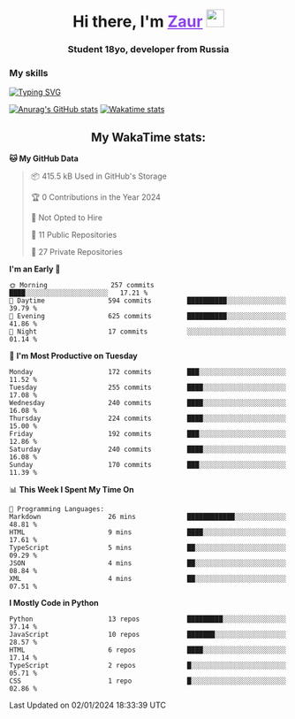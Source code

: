 <h1 align="center">
    Hi there, I'm 
    <a href="https://t.me/skyguy" target="_blank" style="color: #8C43EA">Zaur</a>
    <img src="https://github.com/blackcater/blackcater/raw/main/images/Hi.gif" height="32">
</h1>

<h3 align="center">
    Student 18yo, developer from Russia
</h3>  

### **My skills**
[![Typing SVG](https://readme-typing-svg.herokuapp.com?font=Oxanium&duration=3000&pause=1500&color=8C43EA&height=30&lines=Python:+FastAPI,+Flask,+Aiogram,+Telethon;SQL:+PostgreSQL,+SQLite;JavaScript/TypeScript:+React.js;HTML+(PUG),+CSS+(SCSS))](https://git.io/typing-svg)

[![Anurag's GitHub stats](https://github-readme-stats.vercel.app/api?username=mrskyguy&hide_title=true&count_private=true&show_icons=true&title_color=8C43EA&icon_color=BE57EA&bg_color=30,191919,341b56&text_color=B1B1B1&border_radius=10&hide_border=true)](https://github.com/anuraghazra/github-readme-stats)
[![Wakatime stats](https://github-readme-stats.vercel.app/api/wakatime?username=skyguy&hide_title=true&show_icons=true&title_color=8C43EA&icon_color=BE57EA&bg_color=30,191919,341b56&text_color=B1B1B1&border_radius=10&hide_border=true)](https://github.com/anuraghazra/github-readme-stats)


<h2 align="center"> My WakaTime stats: </h2>

<!--START_SECTION:waka-->
**🐱 My GitHub Data** 

> 📦 415.5 kB Used in GitHub's Storage 
 > 
> 🏆 0 Contributions in the Year 2024
 > 
> 🚫 Not Opted to Hire
 > 
> 📜 11 Public Repositories 
 > 
> 🔑 27 Private Repositories 
 > 
**I'm an Early 🐤** 

```text
🌞 Morning                257 commits         ████░░░░░░░░░░░░░░░░░░░░░   17.21 % 
🌆 Daytime                594 commits         ██████████░░░░░░░░░░░░░░░   39.79 % 
🌃 Evening                625 commits         ██████████░░░░░░░░░░░░░░░   41.86 % 
🌙 Night                  17 commits          ░░░░░░░░░░░░░░░░░░░░░░░░░   01.14 % 
```
📅 **I'm Most Productive on Tuesday** 

```text
Monday                   172 commits         ███░░░░░░░░░░░░░░░░░░░░░░   11.52 % 
Tuesday                  255 commits         ████░░░░░░░░░░░░░░░░░░░░░   17.08 % 
Wednesday                240 commits         ████░░░░░░░░░░░░░░░░░░░░░   16.08 % 
Thursday                 224 commits         ████░░░░░░░░░░░░░░░░░░░░░   15.00 % 
Friday                   192 commits         ███░░░░░░░░░░░░░░░░░░░░░░   12.86 % 
Saturday                 240 commits         ████░░░░░░░░░░░░░░░░░░░░░   16.08 % 
Sunday                   170 commits         ███░░░░░░░░░░░░░░░░░░░░░░   11.39 % 
```


📊 **This Week I Spent My Time On** 

```text
💬 Programming Languages: 
Markdown                 26 mins             ████████████░░░░░░░░░░░░░   48.81 % 
HTML                     9 mins              ████░░░░░░░░░░░░░░░░░░░░░   17.61 % 
TypeScript               5 mins              ██░░░░░░░░░░░░░░░░░░░░░░░   09.29 % 
JSON                     4 mins              ██░░░░░░░░░░░░░░░░░░░░░░░   08.84 % 
XML                      4 mins              ██░░░░░░░░░░░░░░░░░░░░░░░   07.51 % 
```

**I Mostly Code in Python** 

```text
Python                   13 repos            █████████░░░░░░░░░░░░░░░░   37.14 % 
JavaScript               10 repos            ███████░░░░░░░░░░░░░░░░░░   28.57 % 
HTML                     6 repos             ████░░░░░░░░░░░░░░░░░░░░░   17.14 % 
TypeScript               2 repos             █░░░░░░░░░░░░░░░░░░░░░░░░   05.71 % 
CSS                      1 repo              █░░░░░░░░░░░░░░░░░░░░░░░░   02.86 % 
```




 Last Updated on 02/01/2024 18:33:39 UTC
<!--END_SECTION:waka-->
